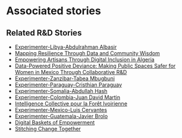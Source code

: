 # Associated stories

<!-- !!DO NOT REMOVE!! start autogenerated hyperlinks -->
## Related R&D Stories
- [Experimenter-Libya-Abdulrahman Albasir](/RnD-Archive/stories/?doc=Experimenters_LBY)
- [Mapping Resilience Through Data and Community Wisdom](/RnD-Archive/stories/?doc=Explorers_SOM)
- [Empowering Artisans Through Digital Inclusion in Algeria](/RnD-Archive/stories/?doc=Explorers_DZA)
- [Data-Powered Positive Deviance: Making Public Spaces Safer for Women in Mexico Through Collaborative R&D](/RnD-Archive/stories/?doc=Explorers_MEX)
- [Experimenter-Zanzibar-Tabea Mbugbuni](/RnD-Archive/stories/?doc=Experimenters_TZA)
- [Experimenter-Paraguay-Cristhian Paraguay](/RnD-Archive/stories/?doc=Experimenters_PRY)
- [Experimenter-Somalia-Abdullah Hash](/RnD-Archive/stories/?doc=Experimenters_SOM)
- [Experimenter-Colombia-Juan David Martin](/RnD-Archive/stories/?doc=Experimenters_COL)
- [Intelligence Collective pour la Forêt Ivoirienne](/RnD-Archive/stories/?doc=Explorers_CIV)
- [Experimenter-Mexico-Luis Cervantes](/RnD-Archive/stories/?doc=Experimenters_MEX)
- [Experimenter-Guatemala-Javier Brolo](/RnD-Archive/stories/?doc=Experimenters_GTM)
- [Digital Baskets of Empowerment](/RnD-Archive/stories/?doc=Explorers_SLV)
- [Stitching Change Together](/RnD-Archive/stories/?doc=Explorers_PRY)
<!-- !!DO NOT REMOVE!! end autogenerated hyperlinks -->